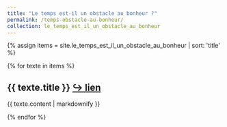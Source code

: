 ```yaml
---
title: "Le temps est-il un obstacle au bonheur ?"
permalink: /temps-obstacle-au-bonheur/
collection: le_temps_est_il_un_obstacle_au_bonheur
---
```


{% assign items = site.le_temps_est_il_un_obstacle_au_bonheur | sort: 'title' %}

{% for texte in items %}
  <h2>{{ texte.title }} <a href="https://eyssette.github.io/dossiers{{- texte.url -}}">↪ lien</a></h2>
  <p>{{ texte.content | markdownify }}</p>
{% endfor %}

